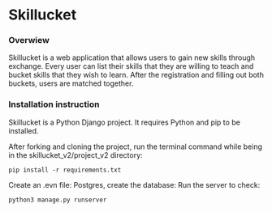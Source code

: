 # Skillucket

### Overwiew
Skillucket is a web application that allows users to gain new skills through exchange. 
Every user can list their skills that they are willing to teach and 
bucket skills that they wish to learn. After the registration and filling out both buckets, users are matched 
together. 

### Installation instruction
Skillucket is a Python Django project. It requires Python and pip to be installed.

After forking and cloning the project, run the terminal command while being in the skillucket_v2/project_v2 directory:

```
pip install -r requirements.txt
```

Create an .evn file:
Postgres, create the database:
Run the server to check: 
```commandline
python3 manage.py runserver
```

